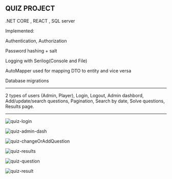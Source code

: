QUIZ PROJECT 
---------------------------
.NET CORE , REACT , SQL server

Implemented:

Authentication, Authorization

Password hashing + salt

Logging with Serilog(Console and File)

AutoMapper used for mapping DTO to entity and vice versa

Database migrations

--------------------------------------------------------
 2 types of users (Admin, Player), Login, Logout, Admin dashbord, Add/update/search questions, Pagination, Search by date, Solve questions, Results page. 
________________________________________________________

![quiz-login](https://github.com/bukvic6/Quiz_Project/assets/79896979/db69a427-444f-437d-8705-27c092733932)

![quiz-admin-dash](https://github.com/bukvic6/Quiz_Project/assets/79896979/e6db397b-dbc2-4ff1-81e1-7bc8b7cb4852)

![quiz-changeOrAddQuestion](https://github.com/bukvic6/Quiz_Project/assets/79896979/1e640644-4217-4c1a-9877-8dad29de456e)

![quiz-results](https://github.com/bukvic6/Quiz_Project/assets/79896979/3abd8942-d536-4ac7-bd73-46e1a40697c7)

![quiz-question](https://github.com/bukvic6/Quiz_Project/assets/79896979/908316e4-0596-4d8c-b270-4b275548b350)

![quiz-result](https://github.com/bukvic6/Quiz_Project/assets/79896979/2d7c8eb2-781a-494d-9555-05b168d1ca2f)


